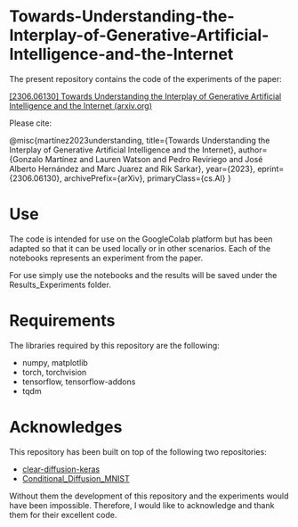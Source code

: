 # Towards-Understanding-the-Interplay-of-Generative-Artificial-Intelligence-and-the-Internet

The present repository contains the code of the experiments of the paper:

[[2306.06130] Towards Understanding the Interplay of Generative Artificial Intelligence and the Internet (arxiv.org)](https://arxiv.org/abs/2306.06130)


Please cite:

@misc{martínez2023understanding,
      title={Towards Understanding the Interplay of Generative Artificial Intelligence and the Internet},
      author={Gonzalo Martínez and Lauren Watson and Pedro Reviriego and José Alberto Hernández and Marc Juarez and Rik Sarkar},
      year={2023},
      eprint={2306.06130},
      archivePrefix={arXiv},
      primaryClass={cs.AI}
}


# Use

The code is intended for use on the GoogleColab platform but has been adapted so that it can be used locally or in other scenarios. Each of the notebooks represents an experiment from the paper.

For use simply use the notebooks and the results will be saved under the Results_Experiments folder.

# Requirements

The libraries required by this repository are the following:

- numpy, matplotlib
- torch, torchvision
- tensorflow, tensorflow-addons
- tqdm

# Acknowledges

This repository has been built on top of the following two repositories:

- [clear-diffusion-keras](https://github.com/beresandras/clear-diffusion-keras)
- [Conditional_Diffusion_MNIST](https://github.com/felix-ky/Conditional_Diffusion_MNIST)

Without them the development of this repository and the experiments would have been impossible. Therefore, I would like to acknowledge and thank them for their excellent code.